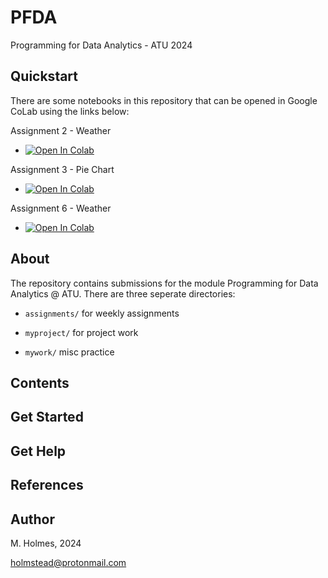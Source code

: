 # PFDA

Programming for Data Analytics - ATU 2024

## Quickstart

There are some notebooks in this repository that can be opened in Google CoLab using the links below:

Assignment 2 - Weather

- <a target="_blank" href="https://colab.research.google.com/github/holmstead/PFDA/blob/main/assignments/assignment2-weather.ipynb">
  <img src="https://colab.research.google.com/assets/colab-badge.svg" alt="Open In Colab"/>
</a>

Assignment 3 - Pie Chart 

- <a target="_blank" href="https://colab.research.google.com/github/holmstead/PFDA/blob/main/assignments/assignment03-pie.ipynb">
  <img src="https://colab.research.google.com/assets/colab-badge.svg" alt="Open In Colab"/>
</a>

Assignment 6 - Weather

- <a target="_blank" href="https://colab.research.google.com/github/holmstead/PFDA/blob/main/assignments/assignment_6_Weather.ipynb">
  <img src="https://colab.research.google.com/assets/colab-badge.svg" alt="Open In Colab"/>
</a>



## About

The repository contains submissions for the module Programming for Data Analytics @ ATU. There are three seperate directories: 

- `assignments/`
for weekly assignments

- `myproject/`
for project work

- `mywork/`
misc practice

## Contents





## Get Started


## Get Help


## References


## Author

M. Holmes, 2024

holmstead@protonmail.com